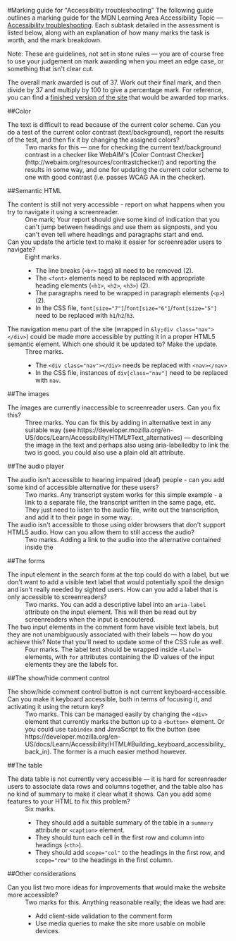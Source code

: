 #Marking guide for "Accessibility troubleshooting"
The following guide outlines a marking guide for the MDN Learning Area Accessibility Topic — [Accessibility troubleshooting](https://developer.mozilla.org/en-US/docs/Learn/Accessibility/Accessibility_troubleshooting). Each subtask detailed in the assessment is listed below, along with an explanation of how many marks the task is worth, and the mark breakdown.

Note: These are guidelines, not set in stone rules — you are of course free to use your judgement on mark awarding when you meet an edge case, or something that isn't clear cut.

The overall mark awarded is out of 37. Work out their final mark, and then divide by 37 and multiply by 100 to give a percentage mark. For reference, you can find a [finished version of the site](index.html) that would be awarded top marks.

##Color

<dl>
<dt>The text is difficult to read because of the current color scheme. Can you do a test of the current color contrast (text/background), report the results of the test, and then fix it by changing the assigned colors?</dt>
<dd>Two marks for this — one for checking the current text/background contrast in a checker like WebAIM's [Color Contrast Checker](http://webaim.org/resources/contrastchecker/) and reporting the results in some way, and one for updating the current color scheme to one with good contrast (i.e. passes WCAG AA in the checker).</dd>
</dl>

##Semantic HTML

<dl>
  <dt>The content is still not very accessible - report on what happens when you try to navigate it using a screenreader.</dt>
  <dd>One mark; Your report should give some kind of indication that you can't jump between headings and use them as signposts, and you can't even tell where headings and paragraphs start and end.</dd>
  <dt>Can you update the article text to make it easier for screenreader users to navigate?</dt>
  <dd>Eight marks.
  <ul>
    <li>The line breaks (<code>&lt;br&gt;</code> tags) all need to be removed (2).</li>
    <li>The <code>&lt;font&gt;</code> elements need to be replaced with appropriate heading elements (<code>&lt;h1&gt;</code>, <code>&lt;h2&gt;</code>, <code>&lt;h3&gt;</code>) (2).</li>
    <li>The paragraphs need to be wrapped in paragraph elements (<code>&lt;p&gt;</code>)(2).</li>
    <li>In the CSS file, <code>font[size="7"]</code>/<code>font[size="6"]</code>/<code>font[size="5"]</code> need to be replaced with <code>h1</code>/<code>h2</code>/<code>h3</code>.</li>
  </ul>
  </dd>
  <dt>The navigation menu part of the site (wrapped in <code>&ly;div class="nav"&gt;&lt;/div&gt;</code>) could be made more accessible by putting it in a proper HTML5 semantic element. Which one should it be updated to? Make the update.</dt>
  <dd>Three marks.
  <ul>
    <li>The <code>&lt;div class="nav"&gt;&lt;/div&gt;</code> needs be replaced with <code>&lt;nav&gt;&lt;/nav&gt;</code></li>
    <li>In the CSS file, instances of <code>div[class="nav"]</code> need to be replaced with <code>nav</code>.</li>
  </ul>
  </dd>
</dl>

##The images

<dl>
  <dt>The images are currently inaccessible to screenreader users. Can you fix this?</dt>
  <dd>Three marks. You can fix this by adding in alternative text in any suitable way (see https://developer.mozilla.org/en-US/docs/Learn/Accessibility/HTML#Text_alternatives) — describing the image in the text and perhaps also using aria-labelledby to link the two is good. you could also use a plain old alt attribute.</dd>
</dl>

##The audio player

<dl>
  <dt>The audio isn't accessible to hearing impaired (deaf) people - can you add some kind of accessible alternative for these users?</dt>
  <dd>Two marks. Any transcript system works for this simple example - a link to a separate file, the transcript written in the same page, etc. They just need to listen to the audio file, write out the transcription, and add it to their page in some way.</dd>
  <dt>The audio isn't accessible to those using older browsers that don't support HTML5 audio. How can you allow them to still access the audio?</dt>
  <dd>Two marks. Adding a link to the audio into the alternative contained inside the <audio> tags is fine, or you could go further and provide some kind of Flash audio player as the alternative content.</dd>
</dl>

##The forms

<dl>
  <dt>The input element in the search form at the top could do with a label, but we don't want to add a visible text label that would potentially spoil the design and isn't really needed by sighted users. How can you add a label that is only accessible to screenreaders?</dt>
  <dd>Two marks. You can add a descriptive label into an <code>aria-label</code> attribute on the input element. This will then be read out by screenreaders when the input is encoutered.</dd>
  <dt>The two input elements in the comment form have visible text labels, but they are not unambiguously associated with their labels — how do you achieve this? Note that you'll need to update some of the CSS rule as well.</dt>
  <dd>Four marks. The label text should be wrapped inside <code>&lt;label&gt;</code> elements, with <code>for</code> attributes containing the ID values of the input elements they are the labels for.</dd>
</dl>

##The show/hide comment control

<dl>
  <dt>The show/hide comment control button is not current keyboard-accessible. Can you make it keyboard accessible, both in terms of focusing it, and activating it using the return key?</dt>
  <dd>Two marks. This can be managed easily by changing the <code>&lt;div&gt;</code> element that currently marks the button up to a <code>&lt;button&gt;</code> element. Or you could use <code>tabindex</code> and JavaScript to fix the button (see https://developer.mozilla.org/en-US/docs/Learn/Accessibility/HTML#Building_keyboard_accessibility_back_in). The former is a much easier method however. </dd>
</dl>

##The table

<dl>
  <dt>The data table is not currently very accessible — it is hard for screenreader users to associate data rows and columns together, and the table also has no kind of summary to make it clear what it shows. Can you add some features to your HTML to fix this problem?</dt>
  <dd>Six marks.
  <ul>
    <li>They should add a suitable summary of the table in a <code>summary</code> attribute or <code>&lt;caption&gt;</code> element.
    <li>They should turn each cell in the first row and column into headings (<code>&lt;th&gt;</code>).</li>
    <li>They should add <code>scope="col"</code> to the headings in the first row, and <code>scope="row"</code> to the headings in the first column.</li>
  </ul>
  </dd>
</dl>

##Other considerations

<dl>
  <dt>Can you list two more ideas for improvements that would make the website more accessible?</dt>
  <dd>Two marks for this. Anything reasonable really; the ideas we had are:
    <ul>
      <li>Add client-side validation to the comment form</li>
      <li>Use media queries to make the site more usable on mobile devices.</li>
    </ul>
  </dd>
</dl>
